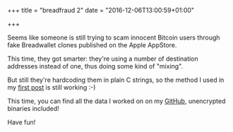 +++
title = "breadfraud 2"
date = "2016-12-06T13:00:59+01:00"

+++

Seems like someone is still trying to scam innocent Bitcoin users through fake Breadwallet clones published on the Apple AppStore.

This time, they got smarter: they're using a number of destination addresses instead of one, thus doing some kind of "mixing".

But still they're hardcoding them in plain C strings, so the method I used in my [first post](http://blog.gsora.xyz/Dissecting-a-fake-breadwallet-iOS-app/) is still working :-)

This time, you can find all the data I worked on on my [GitHub](https://github.com/gsora/btcfraud-2), unencrypted binaries included!

Have fun!

